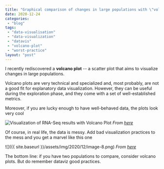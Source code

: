 ```yaml
---
title: "Graphical comparison of changes in large populations with \"volcano plots\""
date: 2020-12-24
categories: 
 - "blog"
tags: 
 - "data-visualisation"
 - "data-visualization"
 - "datavis"
 - "volcano-plot"
 - "worst-practice"
layout: "post"
---
```


I recently rediscovered a **volcano plot** -- a scatter plot that aims to visualize changes in large populations.

Volcano plots are very technical and specialized and, most probably, are not a good fit for explanatory data visualization. However, they can be useful during the exploration phase, and they come with a set of well-established metrics. 

Moreover, if you are lucky enough to have well-behaved data, the plots look very cool

![Visualization of RNA-Seq results with Volcano Plot](https://galaxyproject.github.io/training-material/topics/transcriptomics/images/rna-seq-viz-with-volcanoplot/volcanoplot.png)
*From [here](https://training.galaxyproject.org/training-material/topics/transcriptomics/tutorials/rna-seq-viz-with-volcanoplot/tutorial.html)*

Of course, in real life, the data is messy. Add bad visualization practices to the mess and you get a marvel like this one

![]({{ site.baseurl }}/assets/img/2020/12/image-8.png)
*From [here](https://science.sciencemag.org/content/early/2020/12/09/science.abb5920)*

The bottom line: if you have two populations to compare, consider volcano plots. But do remember dataviz good practices.

